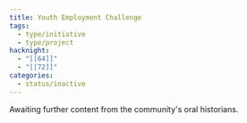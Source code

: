 ```yaml
---
title: Youth Employment Challenge
tags:
  - type/initiative
  - type/project
hacknight:
  - "[[64]]"
  - "[[72]]"
categories:
  - status/inactive
---
```

 Awaiting further content from the community's oral historians.